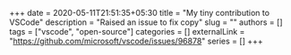 +++ 
date = 2020-05-11T21:51:35+05:30
title = "My tiny contribution to VSCode"
description = "Raised an issue to fix copy"
slug = ""
authors = []
tags = ["vscode", "open-source"]
categories = []
externalLink = "https://github.com/microsoft/vscode/issues/96878"
series = []
+++
